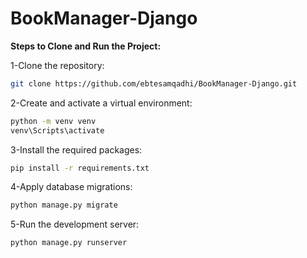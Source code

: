 # BookManager-Django

**Steps to Clone and Run the Project:**

1-Clone the repository:

```bash
git clone https://github.com/ebtesamqadhi/BookManager-Django.git
```

2-Create and activate a virtual environment:

```bash
python -m venv venv
venv\Scripts\activate
```   

3-Install the required packages:

```bash
pip install -r requirements.txt
```

4-Apply database migrations:

```bash
python manage.py migrate
```

5-Run the development server:

```bash
python manage.py runserver
```



